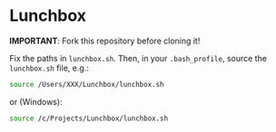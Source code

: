 # Lunchbox

__IMPORTANT__: Fork this repository before cloning it! 

Fix the paths in `lunchbox.sh`. Then, in your `.bash_profile`, source the `lunchbox.sh` file, e.g.:

```bash
source /Users/XXX/Lunchbox/lunchbox.sh
```

or (Windows):

```bash
source /c/Projects/Lunchbox/lunchbox.sh
```
